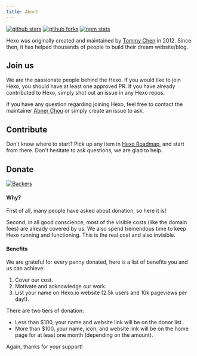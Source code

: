 ```yaml
---
title: About
---
```


[![github stars](https://img.shields.io/github/stars/hexojs/hexo?style=for-the-badge&color=0e83cd&logo=github)](https://github.com/hexojs/hexo) [![github forks](https://img.shields.io/github/forks/hexojs/hexo?style=for-the-badge&color=0e83cd&logo=github)](https://github.com/hexojs/hexo) [![npm stats](https://img.shields.io/npm/dm/hexo?style=for-the-badge&color=0e83cd&label=npm%20downloads&logo=npm)](https://www.npmjs.com/package/hexo)

Hexo was originally created and maintained by [Tommy Chen](https://github.com/tommy351) in 2012. Since then, it has helped thousands of people to build their dream website/blog.

## Join us

We are the passionate people behind the Hexo. If you would like to join Hexo, you should have at least one approved PR. If you have already contributed to Hexo, simply shot out an issue in any Hexo repos.

If you have any question regarding joining Hexo, feel free to contact the maintainer [Abner Chou](https://github.com/NoahDragon) or simply create an issue to ask.

## Contribute

Don't know where to start? Pick up any item in [Hexo Roadmap](https://github.com/hexojs/hexo/issues/2492), and start from there. Don't hesitate to ask questions, we are glad to help.

## Donate

[![Backers](https://opencollective.com/hexo/tiers/backers.svg?avatarHeight=60&width=600)](https://opencollective.com/hexo)

#### Why?

First of all, many people have asked about donation, so here it is!

Second, in all good conscience, most of the visible costs (like the domain fees) are already covered by us. We also spend tremendous time to keep Hexo running and functioning. This is the real cost and also invisible.

#### Benefits

We are grateful for every penny donated, here is a list of benefits you and us can achieve:

1. Cover our cost.
2. Motivate and acknowledge our work.
3. List your name on Hexo.io website (2.5k users and 10k pageviews per day!).

There are two tiers of donation:
  * Less than $100, your name and website link will be on the donor list.
  * More than $100, your name, icon, and website link will be on the home page for at least one month (depending on the amount).

Again, thanks for your support!
